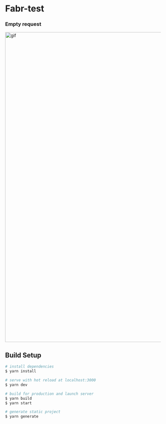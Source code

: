 # Fabr-test

### Empty request

<img style="object-fit: contain;" src="./assets/gifs/fabr-new.gif" alt="gif" width="1000" height="auto" />

## Build Setup

```bash
# install dependencies
$ yarn install

# serve with hot reload at localhost:3000
$ yarn dev

# build for production and launch server
$ yarn build
$ yarn start

# generate static project
$ yarn generate
```
